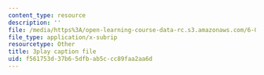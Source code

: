 ```yaml
---
content_type: resource
description: ''
file: /media/https%3A/open-learning-course-data-rc.s3.amazonaws.com/6-00sc-introduction-to-computer-science-and-programming-spring-2011/f561753d37b65dfbab5ccc89faa2aa6d_5gt2WDBl8-0.vtt
file_type: application/x-subrip
resourcetype: Other
title: 3play caption file
uid: f561753d-37b6-5dfb-ab5c-cc89faa2aa6d
---
```

